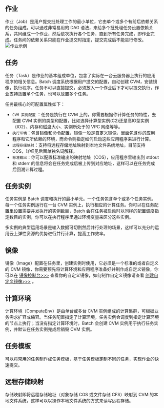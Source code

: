 
## 作业
作业（Job）是用户提交批处理工作的最小单位，它由单个或多个有前后依赖关系的任务组成。可以通过非常易用的 DAG 语法，来给多个批处理任务设置依赖关系，共同组成一个作业，然后依次执行各个任务，直到所有任务完成，即作业完成。任务间的依赖关系只能在作业提交时指定，提交完成后不能进行修改。
![作业示例](http://imgcache.tcecqpoc.fsphere.cn/image/mc.qcloudimg.com/static/img/cd1eff1cdfb7104c11a1b64473c325fa/image.png)
## 任务
任务（Task）是作业的基本组成单位，包含了实际在一台云服务器上执行的应用程序的相关信息。Batch 调度系统根据用户提交的配置，自动创建 CVM，安装镜像，执行程序。任务不可以直接提交，必须放入一个作业后下才可以提交执行，作业支持放置单个任务，也可以放置多个任务。

任务最核心的可配置属性如下：
* ``CVM 实例配置`` ：任务是执行在 CVM 上的，你需要根据你计算任务的特性，去配置 CVM 实例的类型和配置，比如选择计算型实例(C2)还是高IO型实例（IO2）、内存和磁盘大小、实例所处于的 VPC 网络等等。
* ``执行环境``：包含镜像和命令配置，镜像一般是自定义镜像，里面包含你的应用程序和它所依赖的环境，而命令则指定如何启动这些应用程序来进行计算。
* ``远程存储映射``：支持将远程存储地址映射到本地文件系统地址，目前支持 COS，详细见后面单独名词解释。
* ``标准输出``：你可以配置标准输出的映射地址（COS），应用程序里输出到 stdout 和 stderr 的信息将会在任务完成后被上传到对应地址，这样可以在任务完成后回溯计算过程。

## 任务实例
任务实例是 Batch 调度和执行的最小单元。一个任务包含单个或多个任务实例。每一个任务实例运行在一台 CVM 实例上，执行相应的计算任务。你可以在任务配置里设置需要并发执行的实例数目，Batch 会在任务被启动时以同样的配置调度指定数目的实例，你可以在执行程序里通过环境变量来区分这些实例。

多实例的典型运用场景是输入数据可切割然后并行处理的场景，这样可以充分的运用云上弹性资源的优势进行并行计算，提高工作效率。
## 镜像
镜像（Image）配置在任务里，创建实例时使用，它必须是一个标准的或者自定义的 CVM 镜像，你需要预先将计算环境和应用程序准备好并制作成自定义镜像，你可以在 [镜像控制台>>>](http://console.tce.fsphere.cn/cvm/image?rid=1&imageType=1) 查看你的自定义镜像，如何制作自定义镜像请查看 [创建自定义镜像>>>](http://tcecqpoc.fsphere.cn/document/product/213/4942) 。
## 计算环境
计算环境（ComputeEnv）是由单台或多台 CVM 实例组成的计算集群，可根据业务需求扩容或缩容。当任务配置指定了计算环境，任务实例会调度到指定计算环境的节点上执行；当没有指定计算环境时，Batch 会创建 CVM 实例用于执行任务实例，并默认在任务实例完成后销毁 CVM 实例。
## 任务模板
可以将常用的任务制作成任务模板，基于任务模板定制不同的任务，实现作业的快速提交。
## 远程存储映射
存储映射即将远程存储地址（对象存储 COS 或文件存储 CFS）映射到 CVM 的本地文件系统，这样可以以操作本地文件系统的方式来读写远程存储。
